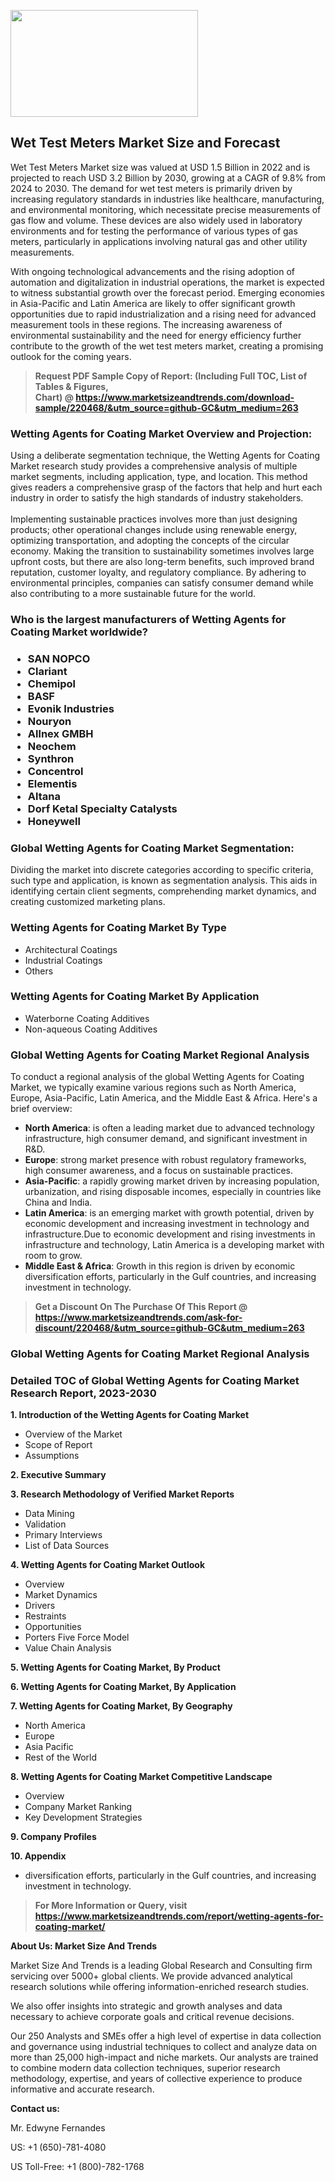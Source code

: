<p><img class="alignnone size-medium wp-image-20088" src="https://ffe5etoiles.com/wp-content/uploads/2024/12/MST1-300x171.png" alt="" width="300" height="171" /></p><h2>Wet Test Meters Market Size and Forecast</h2><p>Wet Test Meters Market size was valued at USD 1.5 Billion in 2022 and is projected to reach USD 3.2 Billion by 2030, growing at a CAGR of 9.8% from 2024 to 2030. The demand for wet test meters is primarily driven by increasing regulatory standards in industries like healthcare, manufacturing, and environmental monitoring, which necessitate precise measurements of gas flow and volume. These devices are also widely used in laboratory environments and for testing the performance of various types of gas meters, particularly in applications involving natural gas and other utility measurements.</p><p>With ongoing technological advancements and the rising adoption of automation and digitalization in industrial operations, the market is expected to witness substantial growth over the forecast period. Emerging economies in Asia-Pacific and Latin America are likely to offer significant growth opportunities due to rapid industrialization and a rising need for advanced measurement tools in these regions. The increasing awareness of environmental sustainability and the need for energy efficiency further contribute to the growth of the wet test meters market, creating a promising outlook for the coming years.</p></p><blockquote id="" class=""><strong>Request PDF Sample Copy of Report: (Including Full TOC, List of Tables &amp; Figures, Chart)&nbsp;@&nbsp;<strong><a href="https://www.marketsizeandtrends.com/download-sample/220468/&utm_source=github-GC&utm_medium=263" target="_blank">https://www.marketsizeandtrends.com/download-sample/220468/&utm_source=github-GC&utm_medium=263</a></strong></strong></blockquote><h3 id="" class="">Wetting Agents for Coating Market&nbsp;Overview and Projection:</h3><p id="" class="">Using a deliberate segmentation technique, the Wetting Agents for Coating Market research study provides a comprehensive analysis of multiple market segments, including application, type, and location. This method gives readers a comprehensive grasp of the factors that help and hurt each industry in order to satisfy the high standards of industry stakeholders. <br /> <br />Implementing sustainable practices involves more than just designing products; other operational changes include using renewable energy, optimizing transportation, and adopting the concepts of the circular economy. Making the transition to sustainability sometimes involves large upfront costs, but there are also long-term benefits, such improved brand reputation, customer loyalty, and regulatory compliance. By adhering to environmental principles, companies can satisfy consumer demand while also contributing to a more sustainable future for the world.</p><h3 id="" class="">Who is the largest manufacturers of&nbsp;Wetting Agents for Coating Market worldwide?</h3><h3 class=""><p><ul><li>SAN NOPCO </li><li> Clariant </li><li> Chemipol </li><li> BASF </li><li> Evonik Industries </li><li> Nouryon </li><li> Allnex GMBH </li><li> Neochem </li><li> Synthron </li><li> Concentrol </li><li> Elementis </li><li> Altana </li><li> Dorf Ketal Specialty Catalysts </li><li> Honeywell</li></ul></p></h3><h3 id="" class="">Global&nbsp;Wetting Agents for Coating Market Segmentation:</h3><p id="" class="">Dividing the market into discrete categories according to specific criteria, such type and application, is known as segmentation analysis. This aids in identifying certain client segments, comprehending market dynamics, and creating customized marketing plans.</p><h3 id="" class="">Wetting Agents for Coating Market&nbsp;By Type</h3><p><p><ul><li>Architectural Coatings</li><li> Industrial Coatings</li><li> Others</p></li></ul></p></p><h3 id="" class="">Wetting Agents for Coating Market&nbsp;By Application</h3><p class=""><p><ul><li>Waterborne Coating Additives</li><li> Non-aqueous Coating Additives</li></ul></p></p><h3 id="" class="">Global Wetting Agents for Coating Market Regional Analysis</h3><p id="" class="">To conduct a regional analysis of the global Wetting Agents for Coating Market, we typically examine various regions such as North America, Europe, Asia-Pacific, Latin America, and the Middle East &amp; Africa. Here's a brief overview:</p><ul><li><strong>North America</strong>: is often a leading market due to advanced technology infrastructure, high consumer demand, and significant investment in R&amp;D.</li><li><strong>Europe</strong>: strong market presence with robust regulatory frameworks, high consumer awareness, and a focus on sustainable practices.</li><li><strong>Asia-Pacific</strong>: a rapidly growing market driven by increasing population, urbanization, and rising disposable incomes, especially in countries like China and India.</li><li><strong>Latin America</strong>: is an emerging market with growth potential, driven by economic development and increasing investment in technology and infrastructure.Due to economic development and rising investments in infrastructure and technology, Latin America is a developing market with room to grow.</li><li><strong>Middle East &amp; Africa</strong>: Growth in this region is driven by economic diversification efforts, particularly in the Gulf countries, and increasing investment in technology.</li></ul><blockquote id="" class=""><strong>Get a Discount On The Purchase Of This Report @ <strong><a href="https://www.marketsizeandtrends.com/ask-for-discount/220468/&utm_source=github-GC&utm_medium=263" target="_blank">https://www.marketsizeandtrends.com/ask-for-discount/220468/&utm_source=github-GC&utm_medium=263</a></strong></strong></blockquote><h3 id="" class="">Global Wetting Agents for Coating Market Regional Analysis</h3><h3 id="" class="">Detailed TOC of Global Wetting Agents for Coating Market Research Report, 2023-2030</h3><p id="" class=""><strong>1. Introduction of the Wetting Agents for Coating Market</strong></p><ul><li>Overview of the Market</li><li>Scope of Report</li><li>Assumptions</li></ul><p id="" class=""><strong>2. Executive Summary</strong></p><p id="" class=""><strong>3. Research Methodology of Verified Market Reports</strong></p><ul><li>Data Mining</li><li>Validation</li><li>Primary Interviews</li><li>List of Data Sources</li></ul><p id="" class=""><strong>4. Wetting Agents for Coating Market Outlook</strong></p><ul><li>Overview</li><li>Market Dynamics</li><li>Drivers</li><li>Restraints</li><li>Opportunities</li><li>Porters Five Force Model</li><li>Value Chain Analysis</li></ul><p id="" class=""><strong>5. Wetting Agents for Coating Market, By Product</strong></p><p id="" class=""><strong>6. Wetting Agents for Coating Market, By Application</strong></p><p id="" class=""><strong>7. Wetting Agents for Coating Market, By Geography</strong></p><ul><li>North America</li><li>Europe</li><li>Asia Pacific</li><li>Rest of the World</li></ul><p id="" class=""><strong>8. Wetting Agents for Coating Market Competitive Landscape</strong></p><ul><li>Overview</li><li>Company Market Ranking</li><li>Key Development Strategies</li></ul><p id="" class=""><strong>9. Company Profiles</strong></p><p id="" class=""><strong>10. Appendix</strong></p><ul><li>diversification efforts, particularly in the Gulf countries, and increasing investment in technology.</li></ul><blockquote id="" class=""><strong>For More Information or Query, visit <strong><strong><a href="https://www.marketsizeandtrends.com/report/wetting-agents-for-coating-market/" target="_blank">https://www.marketsizeandtrends.com/report/wetting-agents-for-coating-market/</a></strong></strong></strong></blockquote><p id="" class=""><strong>About Us: Market Size And Trends</strong></p><p id="" class="">Market Size And Trends is a leading Global Research and Consulting firm servicing over 5000+ global clients. We provide advanced analytical research solutions while offering information-enriched research studies.</p><p id="" class="">We also offer insights into strategic and growth analyses and data necessary to achieve corporate goals and critical revenue decisions.</p><p id="" class="">Our 250 Analysts and SMEs offer a high level of expertise in data collection and governance using industrial techniques to collect and analyze data on more than 25,000 high-impact and niche markets. Our analysts are trained to combine modern data collection techniques, superior research methodology, expertise, and years of collective experience to produce informative and accurate research.</p><p id="" class=""><strong>Contact us:</strong></p><p id="" class="">Mr. Edwyne Fernandes</p><p id="" class="">US: +1 (650)-781-4080</p><p id="" class="">US Toll-Free: +1 (800)-782-1768</p>
